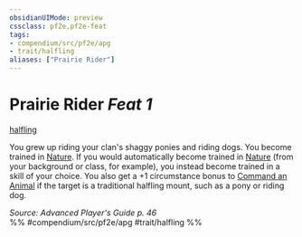 ```yaml
---
obsidianUIMode: preview
cssclass: pf2e,pf2e-feat
tags:
- compendium/src/pf2e/apg
- trait/halfling
aliases: ["Prairie Rider"]
---
```

# Prairie Rider  *Feat 1*  
[halfling](/rules/traits/halfling.md)  


You grew up riding your clan's shaggy ponies and riding dogs. You become trained in [Nature](/compendium/skills.md#Nature). If you would automatically become trained in [Nature](/compendium/skills.md#Nature) (from your background or class, for example), you instead become trained in a skill of your choice. You also get a +1 circumstance bonus to [Command an Animal](/rules/actions/command-an-animal.md) if the target is a traditional halfling mount, such as a pony or riding dog.

*Source: Advanced Player's Guide p. 46*  
%% #compendium/src/pf2e/apg #trait/halfling %%